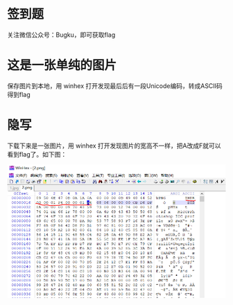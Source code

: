 # 签到题

关注微信公众号：Bugku，即可获取flag

# 这是一张单纯的图片

保存图片到本地，用 winhex 打开发现最后后有一段Unicode编码，转成ASCII码得到flag

# 隐写

下载下来是一张图片，用 winhex 打开发现图片的宽高不一样，把A改成F就可以看到flag了。如下图：

![隐写](https://raw.githubusercontent.com/xunzhanggzl/bugkuWU/master/image/sundry_img/%E9%9A%90%E5%86%99.png)